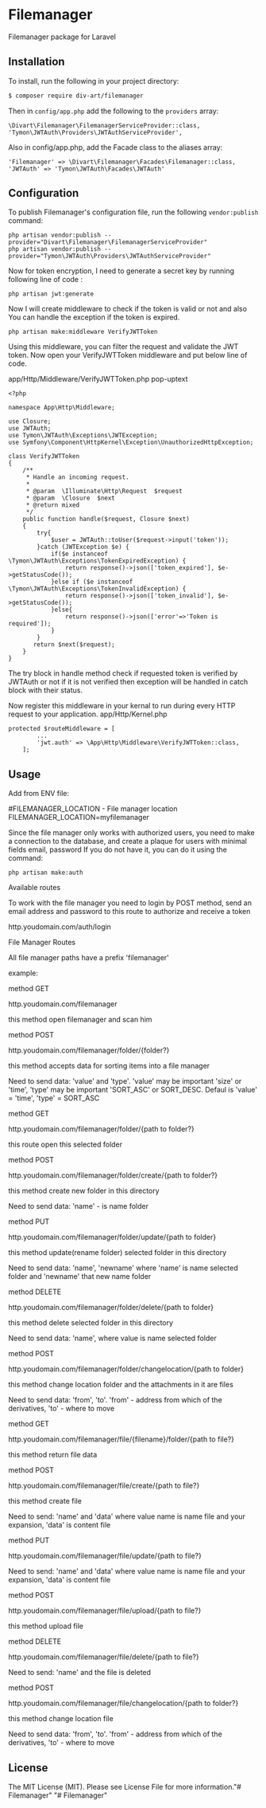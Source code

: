 # Filemanager
Filemanager package for Laravel

## Installation
To install, run the following in your project directory:

``` bash
$ composer require div-art/filemanager
```

Then in `config/app.php` add the following to the `providers` array:

```
\Divart\Filemanager\FilemanagerServiceProvider::class,
'Tymon\JWTAuth\Providers\JWTAuthServiceProvider',
```

Also in config/app.php, add the Facade class to the aliases array:

```
'Filemanager' => \Divart\Filemanager\Facades\Filemanager::class,
'JWTAuth' => 'Tymon\JWTAuth\Facades\JWTAuth'
```

## Configuration
To publish Filemanager's configuration file, run the following `vendor:publish` command:

```
php artisan vendor:publish --provider="Divart\Filemanager\FilemanagerServiceProvider"
php artisan vendor:publish --provider="Tymon\JWTAuth\Providers\JWTAuthServiceProvider"
```

Now for token encryption, I need to generate a secret key by running following line of code :

```
php artisan jwt:generate
```

Now I will create middleware to check if the token is valid or not and also You can handle the exception if the token is expired.

```
php artisan make:middleware VerifyJWTToken
```

Using this middleware, you can filter the request and validate the JWT token.
Now open your VerifyJWTToken middleware and put below line of code.

app/Http/Middleware/VerifyJWTToken.php
pop-uptext

```
<?php

namespace App\Http\Middleware;

use Closure;
use JWTAuth;
use Tymon\JWTAuth\Exceptions\JWTException;
use Symfony\Component\HttpKernel\Exception\UnauthorizedHttpException;

class VerifyJWTToken
{
    /**
     * Handle an incoming request.
     *
     * @param  \Illuminate\Http\Request  $request
     * @param  \Closure  $next
     * @return mixed
     */
    public function handle($request, Closure $next)
    {
        try{
            $user = JWTAuth::toUser($request->input('token'));
        }catch (JWTException $e) {
            if($e instanceof \Tymon\JWTAuth\Exceptions\TokenExpiredException) {
                return response()->json(['token_expired'], $e->getStatusCode());
            }else if ($e instanceof \Tymon\JWTAuth\Exceptions\TokenInvalidException) {
                return response()->json(['token_invalid'], $e->getStatusCode());
            }else{
                return response()->json(['error'=>'Token is required']);
            }
        }
       return $next($request);
    }
}

```
The try block in handle method check if requested token is verified by JWTAuth or not if it is not verified then exception will be handled in catch block with their status.

Now register this middleware in your kernal to run during every HTTP request to your application.
app/Http/Kernel.php

```
protected $routeMiddleware = [
        ...
        'jwt.auth' => \App\Http\Middleware\VerifyJWTToken::class,
    ];
```

## Usage

Add from ENV file:

#FILEMANAGER_LOCATION - File manager location
FILEMANAGER_LOCATION=myfilemanager

Since the file manager only works with authorized users, you need to make a connection to the database, and create a plaque for users with minimal fields email, password
If you do not have it, you can do it using the command:

```
php artisan make:auth
```

Available routes

To work with the file manager you need to login
by POST method, send an email address and password to this route to authorize and receive a token

http.youdomain.com/auth/login

File Manager Routes

All file manager paths have a prefix 'filemanager'

example:


method GET

http.youdomain.com/filemanager

this method open filemanager and scan him


method POST

http.youdomain.com/filemanager/folder/{folder?}

this method accepts data for sorting items into a file manager

Need to send data: 'value' and 'type'. 'value' may be important 'size' or 'time', 'type' may be important 'SORT_ASC' or SORT_DESC.
Defaul is 'value' = 'time', 'type' = SORT_ASC


method GET

http.youdomain.com/filemanager/folder/{path to folder?}

this route open this selected folder


method POST

http.youdomain.com/filemanager/folder/create/{path to folder?}

this method create new folder in this directory

Need to send data: 'name' - is name folder


method PUT

http.youdomain.com/filemanager/folder/update/{path to folder}

this method update(rename folder) selected folder in this directory

Need to send data: 'name', 'newname' where 'name' is name selected folder and 'newname' that new name folder


method DELETE

http.youdomain.com/filemanager/folder/delete/{path to folder}

this method delete selected folder in this directory

Need to send data: 'name', where value is name selected folder


method POST

http.youdomain.com/filemanager/folder/changelocation/{path to folder}

this method change location folder and the attachments in it are files

Need to send data: 'from', 'to'. 'from' - address from which of the derivatives, 'to' - where to move


method GET

http.youdomain.com/filemanager/file/{filename}/folder/{path to file?}

this method return file data


method POST

http.youdomain.com/filemanager/file/create/{path to file?}

this method create file

Need to send: 'name' and 'data' where value name is name file and your expansion, 'data' is content file


method PUT

http.youdomain.com/filemanager/file/update/{path to file?}

Need to send: 'name' and 'data' where value name is name file and your expansion, 'data' is content file


method POST

http.youdomain.com/filemanager/file/upload/{path to file?}

this method upload file


method DELETE

http.youdomain.com/filemanager/file/delete/{path to file?}

Need to send: 'name' and the file is deleted


method POST

http.youdomain.com/filemanager/file/changelocation/{path to folder?}

this method change location file

Need to send data: 'from', 'to'. 'from' - address from which of the derivatives, 'to' - where to move


## License
The MIT License (MIT). Please see License File for more information."# Filemanager" 
"# Filemanager"
